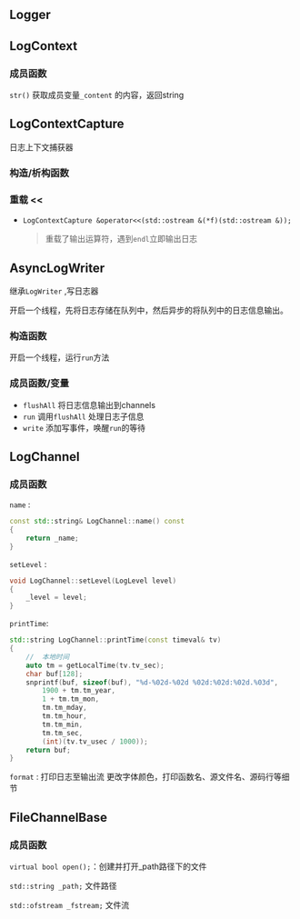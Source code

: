 ## Logger

## LogContext

### 成员函数

`str()` 获取成员变量`_content` 的内容，返回string

## LogContextCapture 

日志上下文捕获器

### 构造/析构函数

### 重载 <<

+ `LogContextCapture &operator<<(std::ostream &(*f)(std::ostream &));`

  >重载了输出运算符，遇到`endl`立即输出日志



## AsyncLogWriter

继承`LogWriter` ,写日志器

开启一个线程，先将日志存储在队列中，然后异步的将队列中的日志信息输出。

### 构造函数

开启一个线程，运行`run`方法

### 成员函数/变量

+ `flushAll` 将日志信息输出到channels
+ `run` 调用`flushAll` 处理日志子信息
+ `write` 添加写事件，唤醒`run`的等待

## LogChannel

### 成员函数

`name` :

```c++
const std::string& LogChannel::name() const
{
	return _name;
}
```

`setLevel` :

```c++
void LogChannel::setLevel(LogLevel level)
{
	_level = level;
}
```

`printTime`:

```C++
std::string LogChannel::printTime(const timeval& tv)
{
	//	本地时间
	auto tm = getLocalTime(tv.tv_sec);
	char buf[128];
	snprintf(buf, sizeof(buf), "%d-%02d-%02d %02d:%02d:%02d.%03d",
		1900 + tm.tm_year,
		1 + tm.tm_mon,
		tm.tm_mday,
		tm.tm_hour,
		tm.tm_min,
		tm.tm_sec,
		(int)(tv.tv_usec / 1000));
	return buf;
}
```

`format` : 打印日志至输出流   更改字体颜色，打印函数名、源文件名、源码行等细节

## FileChannelBase

### 成员函数

`virtual bool open();`：创建并打开_path路径下的文件

`std::string _path;` 文件路径

`std::ofstream _fstream;` 文件流